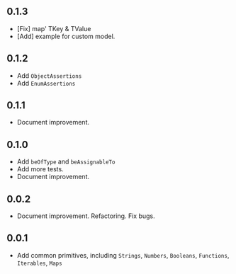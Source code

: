 ## 0.1.3

* [Fix] map' TKey & TValue
* [Add] example for custom model.

## 0.1.2

* Add `ObjectAssertions`
* Add `EnumAssertions`

## 0.1.1

* Document improvement.

## 0.1.0

* Add `beOfType` and `beAssignableTo`
* Add more tests.
* Document improvement.

## 0.0.2

* Document improvement. Refactoring. Fix bugs.

## 0.0.1

* Add common primitives, including `Strings`, `Numbers`, `Booleans`, `Functions`, `Iterables`, `Maps`
